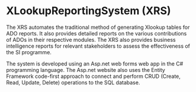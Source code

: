 # XLookupReportingSystem (XRS)

The XRS automates the traditional method of generating Xlookup tables for ADO reports. It also provides detailed reports on the various contributions of ADOs in their respective modules. The XRS also provides business intelligence reports for relevant stakeholders to assess the effectiveness of the SI programme.

The system is developed using an Asp.net web forms web app in the C# programming language. The Asp.net website also uses the Entity Framework code-first approach to connect and perform CRUD (Create, Read, Update, Delete) operations to the SQL database.
